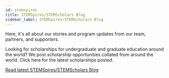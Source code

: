 ```yaml
---
id: stemspires
title: STEMSpires/STEMScholars Blog
sidebar_label: STEMSpires/STEMScholars Blog
---
```


Here, it's all about our stories and program updates from our team, partners, and supporters.

Looking for scholarships for undergraduate and graduate education around the world? We post scholarship opportunities collated from around the world. Click here for the latest scholarships posted.

<p class="pull">   
  <a class="btn btn-md" 
  href="/blog">Read latest STEMSpires/STEMScholars Blog</a> 
</p>
